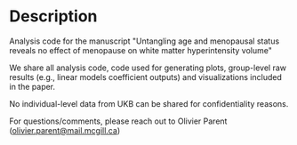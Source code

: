 # Description

Analysis code for the manuscript "Untangling age and menopausal status reveals no effect of menopause on white matter hyperintensity volume"

We share all analysis code, code used for generating plots, group-level raw results (e.g., linear models coefficient outputs) and visualizations included in the paper.

No individual-level data from UKB can be shared for confidentiality reasons.

For questions/comments, please reach out to Olivier Parent (olivier.parent@mail.mcgill.ca)
